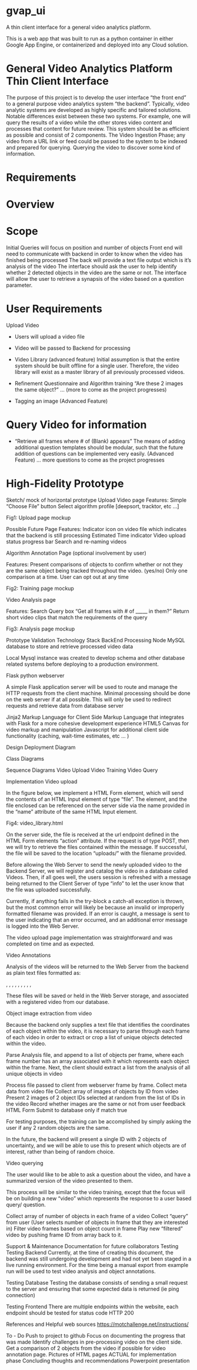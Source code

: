 # gvap_ui
 A thin client interface for a general video analytics platform.


This is a web app that was built to run as a python container in either Google App Engine, or containerized and deployed into any Cloud solution.

# General Video Analytics Platform Thin Client Interface

The purpose of this project is to develop the user interface “the front end” to a general purpose video analytics system “the backend”. Typically, video analytic systems are developed as highly specific and tailored solutions. Notable differences exist between these two systems. For example, one will query the results of a video while the other stores video content and processes that content for future review. 
This system should be as efficient as possible and consist of 2 components. 
The Video Ingestion Phase; any video from a URL link or feed could be passed to the system to be indexed and prepared for querying. 
Querying the video to discover some kind of information. 

# Requirements
# Overview
# Scope
Initial Queries will focus on position and number of objects
Front end will need to communicate with backend in order to know when the video has finished being processed
The back will provide a text file output which is it’s analysis of the video
The interface should ask the user to help identify whether 2 detected objects in the video are the same or not.
The interface will allow the user to retrieve a synapsis of the video based on a question parameter.

# User Requirements
Upload Video
- Users will upload a video file
- Video will be passed to Backend for processing
- Video Library (advanced feature)
Initial assumption is that the entire system should be built offline for a single user. Therefore, the video library will exist as a master library of all previously processed videos.

- Refinement Questionnaire and Algorithm training 
“Are these 2 images the same object?”
… (more to come as the project progresses)

- Tagging an image (Advanced Feature)
# Query Video for information
- “Retrieve all frames where # of (Blank) appears”
The means of adding additional question templates should be modular, such that the future addition of questions can be implemented very easily. (Advanced Feature) 
… more questions to come as the project progresses

# High-Fidelity Prototype

Sketch/ mock of horizontal prototype
Upload Video page
Features: 
Simple “Choose File” button
Select algorithm profile [deepsort, tracktor, etc …]


Fig1: Upload page mockup

Possible Future Page Features:
Indicator icon on video file which indicates that the backend is still processing
Estimated Time indicator
Video upload status progress bar
Search and re-naming videos


Algorithm Annotation Page (optional involvement by user)

Features:
Present comparisons of objects to confirm whether or not they are the same object being tracked throughout the video. (yes/no)
Only one comparison at a time.
User can opt out at any time


Fig2: Training page mockup











Video Analysis page

Features:
Search Query box “Get all frames with # of _____ in them?”
Return short video clips that match the requirements of the query


Fig3: Analysis page mockup

Prototype Validation
Technology Stack
BackEnd Processing Node
MySQL database to store and retrieve processed video data

Local Mysql instance was created to develop schema and other database related systems before deploying to a production environment.

Flask python webserver


A simple Flask application server will be used to route and manage the HTTP requests from the client machine. Minimal processing should be done on the web server if at all possible. 
This will only be used to redirect requests and retrieve data from database server

Jinja2 Markup Language for Client Side
Markup Language that integrates with Flask for a more cohesive development experience
HTML5 Canvas for video markup and manipulation
Javascript for additional client side functionality (caching, wait-time estimates, etc ... ) 

Design
Deployment Diagram







Class Diagrams


Sequence Diagrams
Video Upload
Video Training
Video Query
 

Implementation
Video upload

In the figure below, we implement a HTML Form element, which will send the contents of an HTML Input element of type “file”. The element, and the file enclosed can be referenced on the server side via the name provided in the “name” attribute of the same HTML Input element.

Fig4: video_library.html

On the server side, the file is received at the url endpoint defined in the HTML Form elements “action” attribute. If the request is of type POST, then we will try to retrieve the files contained within the message. If successful, the file will be saved to the location “uploads/” with the filename provided. 

Before allowing the Web Server to send the newly uploaded video to the Backend Server, we will register and catalog the video in a database called Videos. Then, if all goes well, the users session is refreshed with a message being returned to the Client Server of type “info” to let the user know that the file was uploaded successfully. 

Currently, if anything fails in the try-block a catch-all exception is thrown, but the most common error will likely be because an invalid or improperly formatted filename was provided. If an error is caught, a message is sent to the user indicating that an error occurred, and an additional error message is logged into the Web Server.



The video upload page implementation was straightforward and was completed on time and as expected. 






Video Annotations

Analysis of the videos will be returned to the Web Server from the backend as plain text files formatted as:
<frame>, <id>, <bb_left>, <bb_top>, <bb_width>, <bb_height>, <conf>, <x>, <y>, <z>

These files will be saved or held in the Web Server storage, and associated with a registered video from our database. 

Object image extraction from video

Because the backend only supplies a text file that identifies the coordinates of each object within the video, it is necessary to parse through each frame of each video in order to extract or crop a list of unique objects detected within the video.

Parse Analysis file, and append to a list of objects per frame, where each frame number has an array associated with it which represents each object within the frame.
Next, the client should extract a list from the analysis of all unique objects in video
 
Process file passed to client from webserver frame by frame. 
Collect meta data from video file
Collect array of images of objects by ID from video
Present 2 images of 2 object IDs selected at random from the list of IDs in the video
Record whether images are the same or not from user feedback
HTML Form
Submit to database only if match true
<row id> <id obj1> <id obj2>

For testing purposes, the training can be accomplished by simply asking the user if any 2 random objects are the same.

In the future, the backend will present a single ID with 2 objects of uncertainty, and we will be able to use this to present which objects are of interest, rather than being of random choice.

Video querying

The user would like to be able to ask a question about the video, and have a summarized version of the video presented to them. 

This process will be similar to the video training, except that the focus will be on building a new “video” which represents the response to a user based query/ question.

Collect array of number of objects in each frame of a video
Collect “query” from user (User selects number of objects in frame that they are interested in)
Filter video frames based on object count in frame
Play new “filtered” video by pushing frame ID from array back to it. 


Support & Maintenance
Documentation for future collaborators
Testing
Testing Backend
Currently, at the time of creating this document, the backend was still undergoing development and had not yet been staged in a live running environment. For the time being a manual export from example run will be used to test video analysis and object annotations.

Testing Database
Testing the database consists of sending a small request to the server and ensuring that some expected data is returned (ie ping connection)

Testing Frontend
There are multiple endpoints within the website, each endpoint should be tested for status code HTTP 200



References and Helpful web sources
https://motchallenge.net/instructions/



To - Do
Push to project to github
Focus on documenting the progress that was made
Identify challenges in pre-processing video on the client side. 
Get a comparison of 2 objects from the video if possible for video annotation page. 
Pictures of HTML pages ACTUAL for implementation phase
Concluding thoughts and recommendations
Powerpoint presentation
